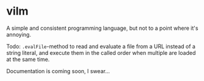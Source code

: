 # vilm
A simple and consistent programming language, but not to a point where it's annoying.

Todo:
`.evalFile`-method to read and evaluate a file from a URL instead of a string literal, and execute them in the called order when multiple are loaded at the same time.

Documentation is coming soon, I swear...
